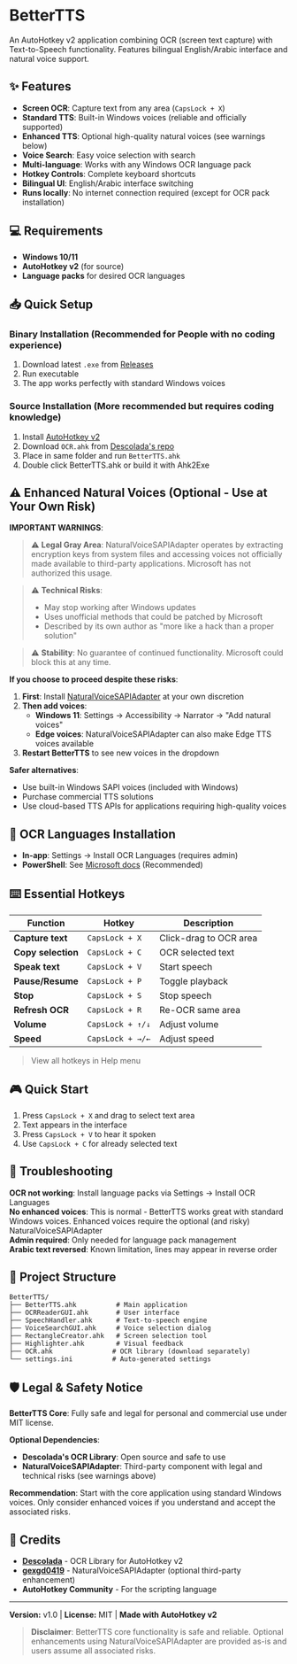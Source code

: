 # BetterTTS

An AutoHotkey v2 application combining OCR (screen text capture) with Text-to-Speech functionality. Features bilingual English/Arabic interface and natural voice support.

## ✨ Features

- **Screen OCR**: Capture text from any area (`CapsLock + X`)
- **Standard TTS**: Built-in Windows voices (reliable and officially supported)
- **Enhanced TTS**: Optional high-quality natural voices (see warnings below)
- **Voice Search**: Easy voice selection with search
- **Multi-language**: Works with any Windows OCR language pack
- **Hotkey Controls**: Complete keyboard shortcuts
- **Bilingual UI**: English/Arabic interface switching
- **Runs locally**: No internet connection required (except for OCR pack installation)

## 💻 Requirements

- **Windows 10/11**
- **AutoHotkey v2** (for source)
- **Language packs** for desired OCR languages

## 📥 Quick Setup

### Binary Installation (Recommended for People with no coding experience)
1. Download latest `.exe` from [Releases](../../releases)
2. Run executable
3. The app works perfectly with standard Windows voices

### Source Installation (More recommended but requires coding knowledge)
1. Install [AutoHotkey v2](https://www.autohotkey.com/)
2. Download `OCR.ahk` from [Descolada's repo](https://github.com/Descolada/OCR/)
3. Place in same folder and run `BetterTTS.ahk`
4. Double click BetterTTS.ahk or build it with Ahk2Exe

## ⚠️ Enhanced Natural Voices (Optional - Use at Your Own Risk)

**IMPORTANT WARNINGS**:

> ⚠️ **Legal Gray Area**: NaturalVoiceSAPIAdapter operates by extracting encryption keys from system files and accessing voices not officially made available to third-party applications. Microsoft has not authorized this usage.

> ⚠️ **Technical Risks**: 
> - May stop working after Windows updates
> - Uses unofficial methods that could be patched by Microsoft
> - Described by its own author as "more like a hack than a proper solution"

> ⚠️ **Stability**: No guarantee of continued functionality. Microsoft could block this at any time.

**If you choose to proceed despite these risks**:

1. **First**: Install [NaturalVoiceSAPIAdapter](https://github.com/gexgd0419/NaturalVoiceSAPIAdapter) at your own discretion
2. **Then add voices**:
   - **Windows 11**: Settings → Accessibility → Narrator → "Add natural voices"
   - **Edge voices**: NaturalVoiceSAPIAdapter can also make Edge TTS voices available
3. **Restart BetterTTS** to see new voices in the dropdown

**Safer alternatives**:
- Use built-in Windows SAPI voices (included with Windows)
- Purchase commercial TTS solutions
- Use cloud-based TTS APIs for applications requiring high-quality voices

## 📝 OCR Languages Installation

- **In-app**: Settings → Install OCR Languages (requires admin)
- **PowerShell**: See [Microsoft docs](https://learn.microsoft.com/en-us/windows/powertoys/text-extractor#supported-languages) (Recommended)

## ⌨️ Essential Hotkeys

| Function | Hotkey | Description |
|----------|--------|-------------|
| **Capture text** | `CapsLock + X` | Click-drag to OCR area |
| **Copy selection** | `CapsLock + C` | OCR selected text |
| **Speak text** | `CapsLock + V` | Start speech |
| **Pause/Resume** | `CapsLock + P` | Toggle playback |
| **Stop** | `CapsLock + S` | Stop speech |
| **Refresh OCR** | `CapsLock + R` | Re-OCR same area |
| **Volume** | `CapsLock + ↑/↓` | Adjust volume |
| **Speed** | `CapsLock + →/←` | Adjust speed |

> View all hotkeys in Help menu

## 🎮 Quick Start

1. Press `CapsLock + X` and drag to select text area
2. Text appears in the interface
3. Press `CapsLock + V` to hear it spoken
4. Use `CapsLock + C` for already selected text

## 🔧 Troubleshooting

**OCR not working**: Install language packs via Settings → Install OCR Languages  
**No enhanced voices**: This is normal - BetterTTS works great with standard Windows voices. Enhanced voices require the optional (and risky) NaturalVoiceSAPIAdapter  
**Admin required**: Only needed for language pack management  
**Arabic text reversed**: Known limitation, lines may appear in reverse order  

## 📁 Project Structure

```
BetterTTS/
├── BetterTTS.ahk          # Main application
├── OCRReaderGUI.ahk       # User interface
├── SpeechHandler.ahk      # Text-to-speech engine
├── VoiceSearchGUI.ahk     # Voice selection dialog
├── RectangleCreator.ahk   # Screen selection tool
├── Highlighter.ahk        # Visual feedback
├── OCR.ahk               # OCR library (download separately)
└── settings.ini          # Auto-generated settings
```

## 🛡️ Legal & Safety Notice

**BetterTTS Core**: Fully safe and legal for personal and commercial use under MIT license.

**Optional Dependencies**: 
- **Descolada's OCR Library**: Open source and safe to use
- **NaturalVoiceSAPIAdapter**: Third-party component with legal and technical risks (see warnings above)

**Recommendation**: Start with the core application using standard Windows voices. Only consider enhanced voices if you understand and accept the associated risks.

## 🙏 Credits

- **[Descolada](https://github.com/Descolada/OCR/)** - OCR Library for AutoHotkey v2
- **[gexgd0419](https://github.com/gexgd0419/NaturalVoiceSAPIAdapter)** - NaturalVoiceSAPIAdapter (optional third-party enhancement)
- **AutoHotkey Community** - For the scripting language

---

**Version:** v1.0 | **License:** MIT | **Made with AutoHotkey v2**

> **Disclaimer**: BetterTTS core functionality is safe and reliable. Optional enhancements using NaturalVoiceSAPIAdapter are provided as-is and users assume all associated risks.
